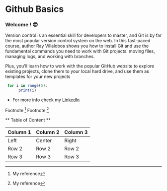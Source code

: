 # Github Basics
### Welcome ! 😎 
Version control is an essential skill for developers to master, and Git is by far the most popular version control system on the web. In this fast-paced course, author Ray Villalobos shows you how to install Git and use the fundamental commands you need to work with Git projects: moving files, managing logs, and working with branches.

Plus, you'll learn how to work with the popular GitHub website to explore existing projects, clone them to your local hard drive, and use them as templates for your new projects
```js
 for i in range(5):
      print(i)
```

- For more info check my [LinkedIn](www.linkedin.com/in/rkbrandful "LinkedIn")

 Footnote [^1]
 Footnote [^1]


** Table of Content ** 

| Column 1 | Column 2 | Column 3 |
|----------|----------|----------|
| Left     | Center    | Right   |
| Row 2    | Row 2    | Row 2    |
| Row 3    | Row 3    | Row 3    |
 
 [^1]: My reference
 [^2]: Reference two

